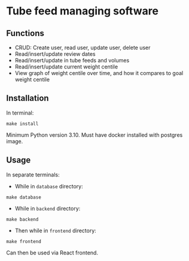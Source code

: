 # Tube feed managing software 

## Functions
- CRUD: Create user, read user, update user, delete user
- Read/insert/update review dates
- Read/insert/update in tube feeds and volumes
- Read/insert/update current weight centile
- View graph of weight centile over time, and how it compares to goal weight centile


## Installation

In terminal: 

```shell
make install
```

Minimum Python version 3.10.
Must have docker installed with postgres image.

## Usage

In separate terminals:

- While in `database` directory:

```shell
make database
```

- While in `backend` directory: 

```shell
make backend
```

- Then while in `frontend` directory:

```shell
make frontend
```

Can then be used via React frontend.
